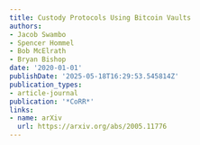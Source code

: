 ```yaml
---
title: Custody Protocols Using Bitcoin Vaults
authors:
- Jacob Swambo
- Spencer Hommel
- Bob McElrath
- Bryan Bishop
date: '2020-01-01'
publishDate: '2025-05-18T16:29:53.545814Z'
publication_types:
- article-journal
publication: '*CoRR*'
links:
- name: arXiv
  url: https://arxiv.org/abs/2005.11776
---
```

